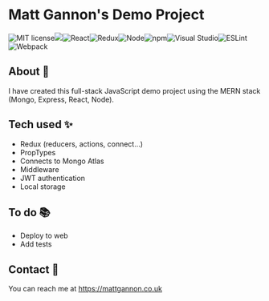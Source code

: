 # Matt Gannon's Demo Project

![MIT license](https://img.shields.io/github/license/Naereen/StrapDown.js.svg)![](https://badges.aleen42.com/src/javascript.svg)![React](https://badges.aleen42.com/src/react.svg)![Redux](https://badges.aleen42.com/src/redux.svg)![Node](https://badges.aleen42.com/src/node.svg)![npm](https://badges.aleen42.com/src/npm.svg)![Visual Studio](https://badges.aleen42.com/src/visual_studio.svg)![ESLint](https://badges.aleen42.com/src/eslint.svg)![Webpack](https://badges.aleen42.com/src/webpack.svg)

## About 📝

I have created this full-stack JavaScript demo project using the MERN stack (Mongo, Express, React, Node).

## Tech used ✨

- Redux (reducers, actions, connect...)
- PropTypes
- Connects to Mongo Atlas
- Middleware
- JWT authentication
- Local storage

## To do 📚

- Deploy to web
- Add tests

## Contact 🚀

You can reach me at https://mattgannon.co.uk
